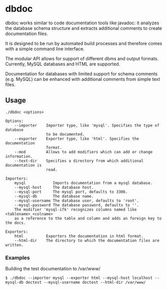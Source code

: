dbdoc
=====

dbdoc works similar to code documentation tools like javadoc: it
analyzes the database schema structure and extracts additional
comments to create documentation files.

It is designed to be run by automated build processes and therefore
comes with a simple command line interface.

The modular API allows for support of different dbms and output
formats. Currently, MySQL databases and HTML are supported.

Documentation for databases with limited support for schema comments
(e.g. MySQL) can be enhanced with additional comments from simple text
files.

Usage
-----

	./dbdoc <options>

	Options:
	    --importer    Importer type, like 'mysql'. Specifies the type of database
	                  to be documented.
	    --exporter    Exporter type, like 'html'. Specifies the documentation
	                  format.
	    --mod         Allows to add modifiers which can add or change information.
	    --text-dir    Specifies a directory from which additional documentation is
	                  read.
	
	Importers:
	    mysql            Imports documentation from a mysql database.
	    --mysql-host     The database host.
	    --mysql-port     The mysql port, defaults to 3306.
	    --mysql-db       The database name.
	    --mysql-username The database user, defaults to 'root'.
	    --mysql-password The database password, defaults to ''.
	    The modifier 'mysql-ifk' recognizes columns named like <tablename>_<colname>
	    as a reference to the table and column and adds an foreign key to the docs.
	
	Exporters:
	    html          Exporters the documentation in html format.
	    --html-dir    The directory to which the documentation files are written.

### Examples

Building the test documentation to /var/www/

	$ ./dbdoc --importer mysql --exporter html --mysql-host localhost --mysql-db doctest --mysql-username doctest --html-dir /var/www/